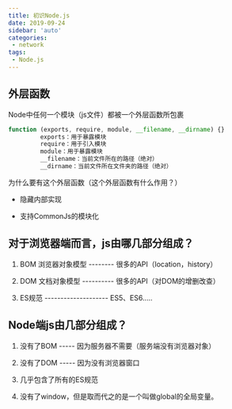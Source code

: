 ```yaml
---
title: 初识Node.js
date: 2019-09-24
sidebar: 'auto'
categories:
 - network
tags:
 - Node.js
---
```


##  外层函数

Node中任何一个模块（js文件）都被一个外层函数所包裹

```js
function (exports, require, module, __filename, __dirname) {}
         exports：用于暴露模块
         require：用于引入模块
         module：用于暴露模块
         __filename：当前文件所在的路径（绝对）
         __dirname：当前文件所在文件夹的路径（绝对）

```
为什么要有这个外层函数（这个外层函数有什么作用？）

- 隐藏内部实现 

- 支持CommonJs的模块化


##  对于浏览器端而言，js由哪几部分组成？

1.  BOM 浏览器对象模型 -------- 很多的API（location，history）

2.  DOM 文档对象模型 ---------- 很多的API（对DOM的增删改查）

3.  ES规范 -------------------- ES5、ES6.....

##  Node端js由几部分组成？

1.  没有了BOM -----  因为服务器不需要（服务端没有浏览器对象）

2.  没有了DOM -----  因为没有浏览器窗口

3.  几乎包含了所有的ES规范

4.  没有了window，但是取而代之的是一个叫做global的全局变量。
